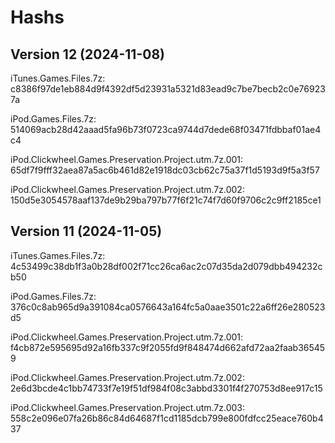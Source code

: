 # Hashs
## Version 12 (2024-11-08)
iTunes.Games.Files.7z: c8386f97de1eb884d9f4392df5d23931a5321d83ead9c7be7becb2c0e769237a

iPod.Games.Files.7z: 514069acb28d42aaad5fa96b73f0723ca9744d7dede68f03471fdbbaf01ae4c4

iPod.Clickwheel.Games.Preservation.Project.utm.7z.001: 65df7f9fff32aea87a5ac6b461d82e1918dc03cb62c75a37f1d5193d9f5a3f57

iPod.Clickwheel.Games.Preservation.Project.utm.7z.002: 150d5e3054578aaf137de9b29ba797b77f6f21c74f7d60f9706c2c9ff2185ce1

## Version 11 (2024-11-05)
iTunes.Games.Files.7z: 4c53499c38db1f3a0b28df002f71cc26ca6ac2c07d35da2d079dbb494232cb50

iPod.Games.Files.7z: 376c0c8ab965d9a391084ca0576643a164fc5a0aae3501c22a6ff26e280523d5

iPod.Clickwheel.Games.Preservation.Project.utm.7z.001: f4cb872e595695d92a16fb337c9f2055fd9f848474d662afd72aa2faab365459

iPod.Clickwheel.Games.Preservation.Project.utm.7z.002: 2e6d3bcde4c1bb74733f7e19f51df984f08c3abbd3301f4f270753d8ee917c15

iPod.Clickwheel.Games.Preservation.Project.utm.7z.003: 558c2e096e07fa26b86c84d64687f1cd1185dcb799e800fdfcc25eace760b437